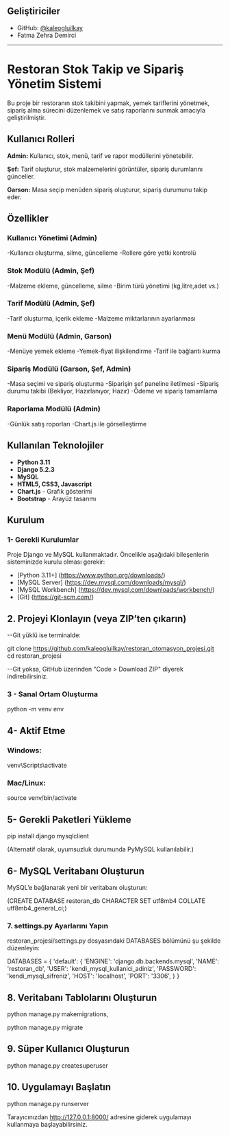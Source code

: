 ##  Geliştiriciler

- GitHub: [@kaleogluilkay](https://github.com/kaleogluilkay)
- Fatma Zehra Demirci
---

# Restoran Stok Takip ve Sipariş Yönetim Sistemi
Bu proje bir restoranın stok takibini yapmak, yemek tariflerini yönetmek, sipariş alma sürecini düzenlemek ve satış raporlarını sunmak amacıyla geliştirilmiştir.

 ## Kullanıcı Rolleri
 
**Admin:** Kullanıcı, stok, menü, tarif ve rapor modüllerini yönetebilir.

**Şef:** Tarif oluşturur, stok malzemelerini görüntüler, sipariş durumlarını günceller.

**Garson:** Masa seçip menüden sipariş oluşturur, sipariş durumunu takip eder.

## Özellikler

### Kullanıcı Yönetimi (Admin)
-Kullanıcı oluşturma, silme, güncelleme
-Rollere göre yetki kontrolü 

### Stok Modülü (Admin, Şef)
-Malzeme ekleme, güncelleme, silme
-Birim türü yönetimi (kg,litre,adet vs.)

### Tarif Modülü (Admin, Şef)
-Tarif oluşturma, içerik ekleme
-Malzeme miktarlarının ayarlanması 

### Menü Modülü (Admin, Garson)
-Menüye yemek ekleme
-Yemek-fiyat ilişkilendirme
-Tarif ile bağlantı kurma

### Sipariş Modülü (Garson, Şef, Admin)
-Masa seçimi ve sipariş oluşturma
-Siparişin şef paneline iletilmesi
-Sipariş durumu takibi (Bekliyor, Hazırlanıyor, Hazır)
-Ödeme ve sipariş tamamlama

### Raporlama Modülü (Admin)
-Günlük satış roporları
-Chart.js ile görselleştirme


## Kullanılan Teknolojiler 

- **Python 3.11**
- **Django 5.2.3**
- **MySQL**
- **HTML5, CSS3, Javascript**
- **Chart.js** - Grafik gösterimi
- **Bootstrap** - Arayüz tasarımı

## Kurulum 
### 1- Gerekli Kurulumlar 
Proje Django ve MySQL kullanmaktadır. Öncelikle aşağıdaki bileşenlerin sisteminizde kurulu olması gerekir:

- [Python 3.11+] (https://www.python.org/downloads/)
- [MySQL Server] (https://dev.mysql.com/downloads/mysql/)
- [MySQL Workbench] (https://dev.mysql.com/downloads/workbench/)
- [Git] (https://git-scm.com/) 

## 2. Projeyi Klonlayın (veya ZIP’ten çıkarın)
--Git yüklü ise terminalde: 

git clone https://github.com/kaleogluilkay/restoran_otomasyon_projesi.git
cd restoran_projesi

--Git yoksa, GitHub üzerinden "Code > Download ZIP" diyerek indirebilirsiniz.

### 3 - Sanal Ortam Oluşturma 
python -m venv env

## 4- Aktif Etme
### Windows: 
venv\Scripts\activate
### Mac/Linux:
source venv/bin/activate

## 5- Gerekli Paketleri Yükleme
pip install django mysqlclient 

(Alternatif olarak, uyumsuzluk durumunda PyMySQL kullanılabilir.)

## 6- MySQL Veritabanı Oluşturun
MySQL’e bağlanarak yeni bir veritabanı oluşturun:

(CREATE DATABASE restoran_db CHARACTER SET utf8mb4 COLLATE utf8mb4_general_ci;)

### 7. settings.py Ayarlarını Yapın
restoran_projesi/settings.py dosyasındaki DATABASES bölümünü şu şekilde düzenleyin:

DATABASES = {
    'default': {
        'ENGINE': 'django.db.backends.mysql',
        'NAME': 'restoran_db',
        'USER': 'kendi_mysql_kullanici_adiniz',
        'PASSWORD': 'kendi_mysql_sifreniz',
        'HOST': 'localhost',
        'PORT': '3306',
    }
}

## 8. Veritabanı Tablolarını Oluşturun
python manage.py makemigrations,

python manage.py migrate

## 9. Süper Kullanıcı Oluşturun
python manage.py createsuperuser

## 10. Uygulamayı Başlatın
python manage.py runserver

Tarayıcınızdan http://127.0.0.1:8000/ adresine giderek uygulamayı kullanmaya başlayabilirsiniz.







